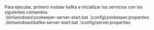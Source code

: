 Para ejecutar, primero instalar kafka e inicializar los servicios con los siguientes comandos:<br>
.\bin\windows\zookeeper-server-start.bat .\config\zookeeper.properties <br>
.\bin\windows\kafka-server-start.bat .\config\server.properties
